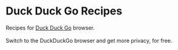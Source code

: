 # Duck Duck Go Recipes

Recipes for [Duck Duck Go](https://duckduckgo.com/app) browser.  
    
Switch to the DuckDuckGo browser and get more privacy, for free. 
